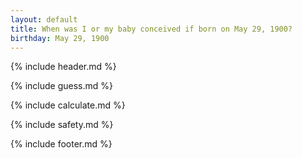 ```yaml
---
layout: default
title: When was I or my baby conceived if born on May 29, 1900?
birthday: May 29, 1900
---
```


{% include header.md %}

{% include guess.md %}

{% include calculate.md %}

{% include safety.md %}

{% include footer.md %}



